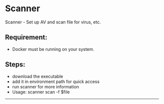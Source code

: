 # Scanner
Scanner - Set up AV and scan file for virus, etc.

## Requirement:
* Docker must be running on your system.

## Steps:
* download the executable
* add it in environment path for quick access
* run scanner for more information
* Usage: scanner scan -f $file 
  
<hr>



